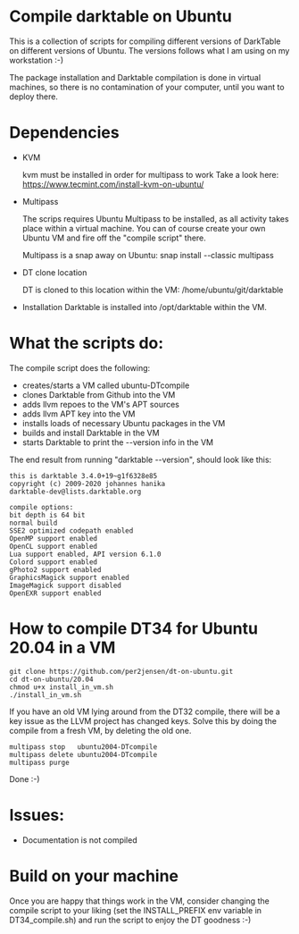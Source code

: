 # Compile darktable on Ubuntu
This is a collection of scripts for compiling different versions of DarkTable 
on different versions of Ubuntu. The versions follows what I am using on my 
workstation :-)

The package installation and Darktable compilation is done in virtual machines, so there
is no contamination of your computer, until you want to deploy there.


Dependencies
============
* KVM 

    kvm must be installed in order for multipass to work
    Take a look here: https://www.tecmint.com/install-kvm-on-ubuntu/

* Multipass
    
    The scrips requires Ubuntu Multipass to be installed, as all activity
    takes place within a virtual machine. You can of course create your own 
    Ubuntu VM and fire off the "compile script" there.

    Multipass is a snap away on Ubuntu: 
        snap install --classic multipass

* DT clone location

    DT is cloned to this location within the VM: /home/ubuntu/git/darktable

* Installation
    Darktable is installed into /opt/darktable within the VM.
      


What the scripts do:
====================
The compile script does the following:

*    creates/starts a VM called ubuntu<version>-DTcompile
*    clones Darktable from Github into the VM
*    adds llvm repoes to the VM's APT sources
*    adds llvm APT key into the VM
*    installs loads of necessary Ubuntu packages in the VM
*    builds and install Darktable in the VM
*    starts Darktable to print the --version info in the VM

The end result from running "darktable --version", should look like this:

    this is darktable 3.4.0+19~g1f6328e85
    copyright (c) 2009-2020 johannes hanika
    darktable-dev@lists.darktable.org

    compile options:
    bit depth is 64 bit
    normal build
    SSE2 optimized codepath enabled
    OpenMP support enabled
    OpenCL support enabled
    Lua support enabled, API version 6.1.0
    Colord support enabled
    gPhoto2 support enabled
    GraphicsMagick support enabled
    ImageMagick support disabled
    OpenEXR support enabled



How to compile DT34 for Ubuntu 20.04 in a VM
============================================
    git clone https://github.com/per2jensen/dt-on-ubuntu.git
    cd dt-on-ubuntu/20.04
    chmod u+x install_in_vm.sh
    ./install_in_vm.sh


If you have an old VM lying around from the DT32 compile, there will be a key issue as the LLVM project has changed keys. Solve this by doing the compile from a fresh VM, by deleting the old one.

    multipass stop   ubuntu2004-DTcompile
    multipass delete ubuntu2004-DTcompile
    multipass purge 


Done :-)


Issues:
=======
*    Documentation is not compiled
 


# Build on your machine
Once you are happy that things work in the VM, consider changing
the compile script to your liking (set the INSTALL_PREFIX env variable in DT34_compile.sh)
and run the script to enjoy the DT goodness :-)
